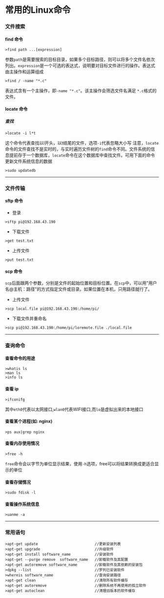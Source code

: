 # 常用的Linux命令

### 文件搜索

#### find 命令

``` shell
>find path ...[expression]
```

参数`path`是需要搜索的目标目录，如果多个目标路径，则可以将多个文件名依次列出。`expression`是一个可选的表达式，说明要对目标文件进行的操作。表达式由主操作和运算组成

``` shell
>find / -name "*.c"
```
表达式含有一个主操作，即`-name "*.c"`。该主操作会筛选文件名满足 `*.c`格式的文件。

#### locate 命令
##### 查找
``` shell
>locate -i l*t
```
这个命令代表查找以l开头，以t结尾的文件，选项`-i`代表忽略大小写
注意，`locate`命令的文件查找不是实时的，与实时遍历文件树的`find`命令不同。文件系统的信息提前存于一个数据库，`locate`命令在这个数据库中查找文件。可用下面的命令更新文件系统信息的数据
``` shell
>sudo updatedb
```

------------------

### 文件传输

#### sftp 命令
 * 登录
``` shell
>sftp pi@192.168.43.190
```
 * 下载文件
``` shell
>get test.txt
```
 * 上传文件
``` shell
>put test.txt
```

#### scp 命令

`scp`后面跟两个参数，分别是文件的起始位置和目标位置。在`scp`中，可以用"用户名@主机：路径"的方式指定文件或目录。如果位置在本机，只用路径就行了。

 * 上传文件
``` shell
>scp local.file pi@192.168.43.190:/home/pi/
```
 * 下载文件并重命名
``` shell
>scp pi@192.168.43.190:/home/pi/loremote.file ./local.file
```

------

### 查询命令

#### 查看命令的用途
``` shell
>whatis ls
>man ls
>info ls
```

#### 查看 ip
``` shell
>ifconifg
```
其中`eth0`代表以太网接口,`wlan0`代表WIFI接口,而`lo`是虚拟出来的本地接口

#### 查看某个进程(如: nginx)
``` shell
>ps aux|grep nginx
```

#### 查看内存使用情况
``` shell
>free -h
```
`free`命令会以字节为单位显示结果，使用`-h`选项，free可以将结果转换成更适合显示的单位

#### 查看存储情况
``` shell
>sudo fdisk -l
```

#### 查看操作系统信息
``` shell
>uanme -a
```

------------

### 常用语句

```shell
>apt-get update                          //更新安装列表
>apt-get upgrade                         //升级软件
>apt-get install software_name           //安装软件
>apt-get --purge remove  software_name   //卸载软件及其配置
>apt-get autoremove software_name        //卸载软件及其依赖的安装包
>dpkg --list                             //罗列已安装软件
>whereis software_name                   //查询安装路径
>apt-get clean                           //清除所有软件缓存
>apt-get autoremove                      //删除系统不再使用的孤立软件
>apt-get autoclean                       //清理旧版本的软件缓存
```
